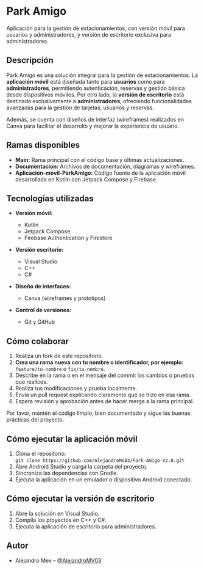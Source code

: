 # Park Amigo

Aplicación para la gestión de estacionamientos, con versión móvil para usuarios y administradores, y versión de escritorio exclusiva para administradores.

## Descripción

Park Amigo es una solución integral para la gestión de estacionamientos. La **aplicación móvil** está diseñada tanto para **usuarios** como para **administradores**, permitiendo autenticación, reservas y gestión básica desde dispositivos móviles. Por otro lado, la **versión de escritorio** está destinada exclusivamente a **administradores**, ofreciendo funcionalidades avanzadas para la gestión de tarjetas, usuarios y reservas.

Además, se cuenta con diseños de interfaz (wireframes) realizados en Canva para facilitar el desarrollo y mejorar la experiencia de usuario.

## Ramas disponibles

- **Main:** Rama principal con el código base y últimas actualizaciones.
- **Documentacion:** Archivos de documentación, diagramas y wireframes.
- **Aplicacion-movil-ParkAmigo:** Código fuente de la aplicación móvil desarrollada en Kotlin con Jetpack Compose y Firebase.

## Tecnologías utilizadas

- **Versión móvil:**
  - Kotlin
  - Jetpack Compose
  - Firebase Authentication y Firestore

- **Versión escritorio:**
  - Visual Studio
  - C++
  - C#

- **Diseño de interfaces:**
  - Canva (wireframes y prototipos)

- **Control de versiones:**
  - Git y GitHub

## Cómo colaborar

1. Realiza un fork de este repositorio.
2. **Crea una rama nueva con tu nombre o identificador, por ejemplo:**  
   `feature/tu-nombre` o `fix/tu-nombre`.
3. Describe en la rama o en el mensaje del commit los cambios o pruebas que realices.
4. Realiza tus modificaciones y prueba localmente.
5. Envía un pull request explicando claramente qué se hizo en esa rama.
6. Espera revisión y aprobación antes de hacer merge a la rama principal.

Por favor, mantén el código limpio, bien documentado y sigue las buenas prácticas del proyecto.

## Cómo ejecutar la aplicación móvil

1. Clona el repositorio:  
   `git clone https://github.com/AlejandroMV03/Park-Amigo-V2.0.git`
2. Abre Android Studio y carga la carpeta del proyecto.
3. Sincroniza las dependencias con Gradle.
4. Ejecuta la aplicación en un emulador o dispositivo Android conectado.

## Cómo ejecutar la versión de escritorio

1. Abre la solución en Visual Studio.
2. Compila los proyectos en C++ y C#.
3. Ejecuta la aplicación de escritorio para administradores.

## Autor

- Alejandro Mex – [@AlejandroMV03](https://github.com/AlejandroMV03)
